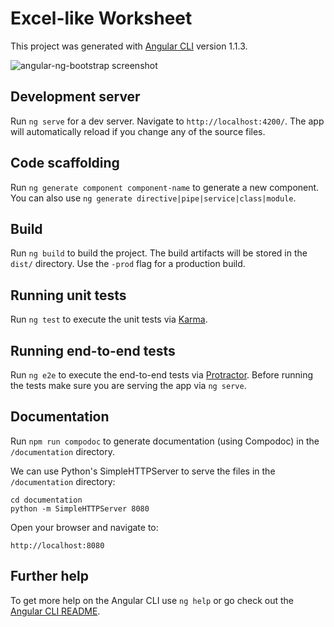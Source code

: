 # Excel-like Worksheet

This project was generated with [Angular CLI](https://github.com/angular/angular-cli) version 1.1.3.

![angular-ng-bootstrap screenshot](https://github.com/Robinyo/angular-wijmo-flexsheet/blob/master/excel-like-worksheet-with-ribbon.png)

## Development server

Run `ng serve` for a dev server. Navigate to `http://localhost:4200/`. The app will automatically reload if you change any of the source files.

## Code scaffolding

Run `ng generate component component-name` to generate a new component. You can also use `ng generate directive|pipe|service|class|module`.

## Build

Run `ng build` to build the project. The build artifacts will be stored in the `dist/` directory. Use the `-prod` flag for a production build.

## Running unit tests

Run `ng test` to execute the unit tests via [Karma](https://karma-runner.github.io).

## Running end-to-end tests

Run `ng e2e` to execute the end-to-end tests via [Protractor](http://www.protractortest.org/).
Before running the tests make sure you are serving the app via `ng serve`.

## Documentation

Run `npm run compodoc` to generate documentation (using Compodoc) in the `/documentation` directory.

We can use Python's SimpleHTTPServer to serve the files in the `/documentation` directory:

```
cd documentation
python -m SimpleHTTPServer 8080
```

Open your browser and navigate to:
```
http://localhost:8080

``` 

## Further help

To get more help on the Angular CLI use `ng help` or go check out the [Angular CLI README](https://github.com/angular/angular-cli/blob/master/README.md).
